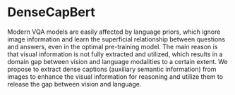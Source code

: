 # DenseCapBert
Modern VQA models are easily affected by language priors, which ignore image information and learn the superficial relationship between questions
and answers, even in the optimal pre-training model. 
The main reason is that visual information is not fully extracted and
utilized, which results in a domain gap between vision and
language modalities to a certain extent. 
We propose to extract dense captions (auxiliary semantic information) from images to enhance the visual
information for reasoning and utilize them to release the gap
between vision and language.
